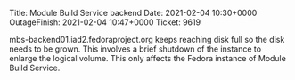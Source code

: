 Title: Module Build Service backend
Date: 2021-02-04 10:30+0000
OutageFinish: 2021-02-04 10:47+0000
Ticket: 9619

mbs-backend01.iad2.fedoraproject.org keeps reaching disk full so the disk needs to be grown. 
This involves a brief shutdown of the instance to enlarge the logical volume. This only affects
the Fedora instance of Module Build Service.
